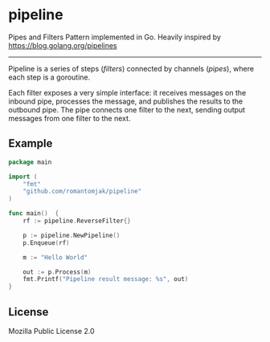 # pipeline

Pipes and Filters Pattern implemented in Go. Heavily inspired by https://blog.golang.org/pipelines

---

Pipeline is a series of steps (_filters_) connected by channels (_pipes_), where each step is a goroutine.

Each filter exposes a very simple interface: it receives messages on the inbound pipe, processes the message, and publishes the results to the outbound pipe. The pipe connects one filter to the next, sending output messages from one filter to the next.

## Example

```go
package main

import (
    "fmt"
    "github.com/romantomjak/pipeline"
)

func main()  {
    rf := pipeline.ReverseFilter{}

    p := pipeline.NewPipeline()
    p.Enqueue(rf)

    m := "Hello World"

    out := p.Process(m)
    fmt.Printf("Pipeline result message: %s", out)
}
```

## License

Mozilla Public License 2.0
